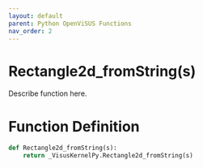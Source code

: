 ```yaml
---
layout: default
parent: Python OpenViSUS Functions
nav_order: 2
---
```


# Rectangle2d_fromString(s)

Describe function here.

# Function Definition

```python
def Rectangle2d_fromString(s):
    return _VisusKernelPy.Rectangle2d_fromString(s)
```